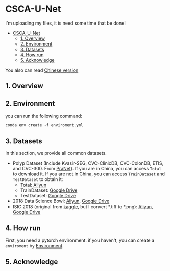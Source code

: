 # CSCA-U-Net
I'm uploading my files, it is need some time that be done!
* [CSCA-U-Net](#csca-u-net)
   * [1. Overview](#1-overview)
   * [2. Environment](#2-environment)
   * [3. Datasets](#3-datasets)
   * [4. How run](#4-how-run)
   * [5. Acknowledge](#5-acknowledge)

You also can read [Chinese version](docs/README-CN.md)
## 1. Overview



## 2. Environment

you can run the following command:
```shell
conda env create -f enviroment.yml
```

## 3. Datasets

In this section, we provide all common datasets. 

- Polyp Dataset (Include Kvasir-SEG, CVC-ClinicDB, CVC-ColonDB, ETIS, and CVC-300. From [PraNet](https://github.com/DengPingFan/PraNet)). If you are in China, you can access `Total` to download it. If you are not in China, you can access `TrainDataset` and `TestDataset` to obtain it:
  - Total: [Aliyun](http://little-shu.com:5244/Aliyun/Datasets/Polyp%205%20Datasets.zip)
  - TrainDataset: [Google Drive](https://drive.google.com/file/d/1lODorfB33jbd-im-qrtUgWnZXxB94F55/view?usp=sharing) 
  - TestDataset: [Google Drive](https://drive.google.com/file/d/1lODorfB33jbd-im-qrtUgWnZXxB94F55/view?usp=sharing)
- 2018 Data Science Bowl: [Aliyun](http://little-shu.com:5244/Aliyun/Datasets/bowl.zip), [Google Drive](https://drive.google.com/file/d/1IWoWItLWvj1r2SbJWfBQTyPI0AngEwbb/view?usp=share_link)
- ISIC 2018 (original from [kaggle](https://www.kaggle.com/datasets/pengyizhou/isic2018segmentation/download?datasetVersionNumber=1), but I convert *.tiff to *.png): [Aliyun](http://little-shu.com:5244/Aliyun/Datasets/ISCI2018.zip), [Google Drive](https://drive.google.com/file/d/1qSNXHtV526yLLVyayOsA3bSA9LSSPBrQ/view?usp=share_link) 

## 4. How run

First, you need a pytorch environment. if you haven't, you can create a `enviroment` by [Environment](#2-Environment). 

## 5. Acknowledge

